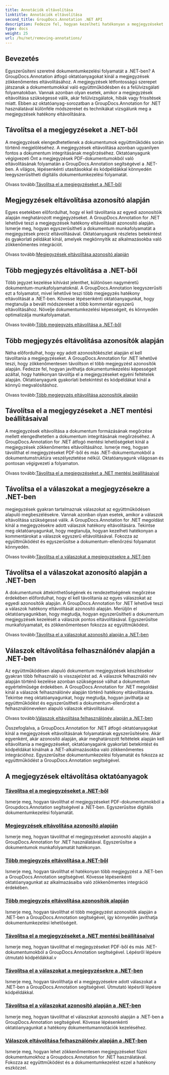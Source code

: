 ```yaml
---
title: Annotációk eltávolítása
linktitle: Annotációk eltávolítása
second_title: GroupDocs.Annotation .NET API
description: Fedezze fel, hogyan kezelheti hatékonyan a megjegyzéseket a .NET-ben a GroupDocs.Annotation oktatóanyagokkal. Egyszerűsítse a dokumentumok munkafolyamatát, és zökkenőmentesen fokozza az együttműködést.
type: docs
weight: 25
url: /hu/net/removing-annotations/
---
```

## Bevezetés

Egyszerűsíteni szeretné dokumentumkezelési folyamatát a .NET-ben? A GroupDocs.Annotation átfogó oktatóanyagokat kínál a megjegyzések zökkenőmentes eltávolításához. A megjegyzések létfontosságú szerepet játszanak a dokumentumokkal való együttműködésben és a felülvizsgálati folyamatokban. Vannak azonban olyan esetek, amikor a megjegyzések eltávolítása szükségessé válik, akár felülvizsgálatok, hibák vagy frissítések miatt. Ebben az oktatóanyag-sorozatban a GroupDocs.Annotation for .NET használatával különféle módszereket és technikákat vizsgálunk meg a megjegyzések hatékony eltávolítására.

## Távolítsa el a megjegyzéseket a .NET-ből
A megjegyzések elengedhetetlenek a dokumentumok együttműködés során történő megjelöléséhez. A megjegyzések eltávolítása azonban ugyanilyen fontos a dokumentum integritásának megőrzéséhez. Oktatóanyagunk végigvezeti Önt a megjegyzések PDF-dokumentumokból való eltávolításának folyamatán a GroupDocs.Annotation segítségével a .NET-ben. A világos, lépésenkénti utasításokkal és kódpéldákkal könnyedén leegyszerűsítheti digitális dokumentumkezelési folyamatát.

 Olvass tovább:[Távolítsa el a megjegyzéseket a .NET-ből](./remove-annotations/)

## Megjegyzések eltávolítása azonosító alapján
Egyes esetekben előfordulhat, hogy el kell távolítania az egyedi azonosítóik alapján meghatározott megjegyzéseket. A GroupDocs.Annotation for .NET lehetővé teszi a megjegyzések hatékony eltávolítását azonosító alapján. Ismerje meg, hogyan egyszerűsítheti a dokumentum munkafolyamatát a megjegyzések precíz eltávolításával. Oktatóanyagunk részletes betekintést és gyakorlati példákat kínál, amelyek megkönnyítik az alkalmazásokba való zökkenőmentes integrációt.

 Olvass tovább:[Megjegyzések eltávolítása azonosító alapján](./remove-annotations-by-id/)

## Több megjegyzés eltávolítása a .NET-ből
Több jegyzet kezelése kihívást jelenthet, különösen nagyméretű dokumentum-munkafolyamatoknál. A GroupDocs.Annotation leegyszerűsíti ezt a folyamatot, mivel lehetővé teszi több megjegyzés hatékony eltávolítását a .NET-ben. Kövesse lépésenkénti oktatóanyagunkat, hogy megtanulja a bevált módszereket a több kommentár egyszerű eltávolításához. Növelje dokumentumkezelési képességeit, és könnyedén optimalizálja munkafolyamatait.

 Olvass tovább:[Több megjegyzés eltávolítása a .NET-ből](./remove-multiple-annotations/)

## Több megjegyzés eltávolítása azonosítók alapján
Néha előfordulhat, hogy egy adott azonosítókészlet alapján el kell távolítania a megjegyzéseket. A GroupDocs.Annotation for .NET lehetővé teszi, hogy zökkenőmentesen távolítson el több megjegyzést azonosítók alapján. Fedezze fel, hogyan javíthatja dokumentumkezelési képességeit azáltal, hogy hatékonyan távolítja el a megjegyzéseket egyéni feltételek alapján. Oktatóanyagunk gyakorlati betekintést és kódpéldákat kínál a könnyű megvalósításhoz.

 Olvass tovább:[Több megjegyzés eltávolítása azonosítók alapján](./remove-multiple-annotations-by-ids/)

## Távolítsa el a megjegyzéseket a .NET mentési beállításaival
A megjegyzések eltávolítása a dokumentum formázásának megőrzése mellett elengedhetetlen a dokumentum integritásának megőrzéséhez. A GroupDocs.Annotation for .NET átfogó mentési lehetőségeket kínál a megjegyzések zökkenőmentes eltávolításához. Ismerje meg, hogyan távolíthat el megjegyzéseket PDF-ből és más .NET-dokumentumokból a dokumentumstruktúra veszélyeztetése nélkül. Oktatóanyagunk világosan és pontosan végigvezeti a folyamaton.

 Olvass tovább:[Távolítsa el a megjegyzéseket a .NET mentési beállításaival](./remove-annotations-using-save-options/)

## Távolítsa el a válaszokat a megjegyzésekre a .NET-ben
megjegyzések gyakran tartalmaznak válaszokat az együttműködésen alapuló megbeszélésekre. Vannak azonban olyan esetek, amikor a válaszok eltávolítása szükségessé válik. A GroupDocs.Annotation for .NET megoldást kínál a megjegyzésekre adott válaszok hatékony eltávolítására. Tekintse meg oktatóanyagunkat, hogy megtanulja, hogyan kezelheti hatékonyan a kommentárokat a válaszok egyszerű eltávolításával. Fokozza az együttműködést és egyszerűsítse a dokumentum-ellenőrzési folyamatot könnyedén.

 Olvass tovább:[Távolítsa el a válaszokat a megjegyzésekre a .NET-ben](./remove-replies-to-annotations/)

## Távolítsa el a válaszokat azonosító alapján a .NET-ben
A dokumentumok áttekinthetőségének és rendezettségének megőrzése érdekében előfordulhat, hogy el kell távolítania az egyes válaszokat az egyedi azonosítóik alapján. A GroupDocs.Annotation for .NET lehetővé teszi a válaszok hatékony eltávolítását azonosító alapján. Merüljön el oktatóanyagunkban, hogy megtudja, hogyan egyszerűsítheti a dokumentum megjegyzések kezelését a válaszok pontos eltávolításával. Egyszerűsítse munkafolyamatait, és zökkenőmentesen fokozza az együttműködést.

 Olvass tovább:[Távolítsa el a válaszokat azonosító alapján a .NET-ben](./remove-replies-by-id/)

## Válaszok eltávolítása felhasználónév alapján a .NET-ben
Az együttműködésen alapuló dokumentum megjegyzések készítésekor gyakran több felhasználó is visszajelzést ad. A válaszok felhasználói név alapján történő kezelése azonban szükségessé válhat a dokumentum egyértelműsége érdekében. A GroupDocs.Annotation for .NET megoldást kínál a válaszok felhasználónév alapján történő hatékony eltávolítására. Tekintse meg oktatóanyagunkat, hogy megtudja, hogyan javíthatja az együttműködést és egyszerűsítheti a dokumentum-ellenőrzést a felhasználóneveken alapuló válaszok eltávolításával.

 Olvass tovább:[Válaszok eltávolítása felhasználónév alapján a .NET-ben](./remove-replies-by-username/)

Összefoglalva, a GroupDocs.Annotation for .NET átfogó oktatóanyagokat kínál a megjegyzések eltávolításának folyamatának egyszerűsítésére. Akár egyenként, akár azonosító alapján, akár meghatározott feltételek alapján kell eltávolítania a megjegyzéseket, oktatóanyagaink gyakorlati betekintést és kódpéldákat kínálnak a .NET-alkalmazásokba való zökkenőmentes integrációhoz. Egyszerűsítse dokumentumkezelési folyamatát és fokozza az együttműködést a GroupDocs.Annotation segítségével.
## A megjegyzések eltávolítása oktatóanyagok
### [Távolítsa el a megjegyzéseket a .NET-ből](./remove-annotations/)
Ismerje meg, hogyan távolíthat el megjegyzéseket PDF-dokumentumokból a Groupdocs.Annotation segítségével a .NET-ben. Egyszerűsítse digitális dokumentumkezelési folyamatát.
### [Megjegyzések eltávolítása azonosító alapján](./remove-annotations-by-id/)
Ismerje meg, hogyan távolíthat el megjegyzéseket azonosító alapján a GroupDocs.Annotation for .NET használatával. Egyszerűsítse a dokumentumok munkafolyamatát hatékonyan.
### [Több megjegyzés eltávolítása a .NET-ből](./remove-multiple-annotations/)
Ismerje meg, hogyan távolíthat el hatékonyan több megjegyzést a .NET-ben a GroupDocs.Annotation segítségével. Kövesse lépésenkénti oktatóanyagunkat az alkalmazásaiba való zökkenőmentes integráció érdekében.
### [Több megjegyzés eltávolítása azonosítók alapján](./remove-multiple-annotations-by-ids/)
Ismerje meg, hogyan távolíthat el több megjegyzést azonosítók alapján a .NET-ben a GroupDocs.Annotation segítségével, így könnyedén javíthatja dokumentumkezelési lehetőségeit.
### [Távolítsa el a megjegyzéseket a .NET mentési beállításaival](./remove-annotations-using-save-options/)
Ismerje meg, hogyan távolíthat el megjegyzéseket PDF-ből és más .NET-dokumentumokból a GroupDocs.Annotation segítségével. Lépésről lépésre útmutató kódpéldákkal.v
### [Távolítsa el a válaszokat a megjegyzésekre a .NET-ben](./remove-replies-to-annotations/)
Ismerje meg, hogyan távolíthatja el a megjegyzésekre adott válaszokat a .NET-ben a GroupDocs.Annotation segítségével. Útmutató lépésről lépésre kódpéldákkal.
### [Távolítsa el a válaszokat azonosító alapján a .NET-ben](./remove-replies-by-id/)
Ismerje meg, hogyan távolíthat el válaszokat azonosító alapján a .NET-ben a GroupDocs.Annotation segítségével. Kövesse lépésenkénti oktatóanyagunkat a hatékony dokumentumannotációk kezeléséhez.
### [Válaszok eltávolítása felhasználónév alapján a .NET-ben](./remove-replies-by-username/)
Ismerje meg, hogyan lehet zökkenőmentesen megjegyzéseket fűzni dokumentumokhoz a Groupdocs.Annotation for .NET használatával. Fokozza az együttműködést és a dokumentumkezelést ezzel a hatékony eszközzel.